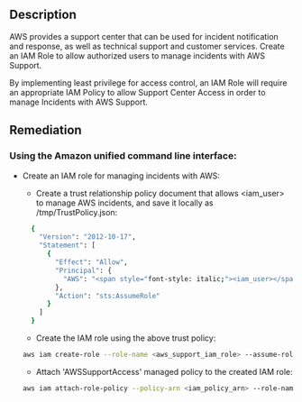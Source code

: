 ## Description

AWS provides a support center that can be used for incident notification and response, as well as technical support and customer services. Create an IAM Role to allow authorized users to manage incidents with AWS Support.

By implementing least privilege for access control, an IAM Role will require an appropriate IAM Policy to allow Support Center Access in order to manage Incidents with AWS Support.

## Remediation

### Using the Amazon unified command line interface:

- Create an IAM role for managing incidents with AWS:
    - Create a trust relationship policy document that allows <iam_user> to manage AWS incidents, and save it locally as /tmp/TrustPolicy.json:

  ```bash
    {
      "Version": "2012-10-17",
      "Statement": [
        {
          "Effect": "Allow",
          "Principal": {
            "AWS": "<span style="font-style: italic;"><iam_user></span>"
          },
          "Action": "sts:AssumeRole"
        }
      ]
    }
  ```

    - Create the IAM role using the above trust policy:

  ```bash
  aws iam create-role --role-name <aws_support_iam_role> --assume-role- policy-document file:///tmp/TrustPolicy.json
  ```

    - Attach 'AWSSupportAccess' managed policy to the created IAM role:

  ```bash
  aws iam attach-role-policy --policy-arn <iam_policy_arn> --role-name <aws_support_iam_role>
  ```
